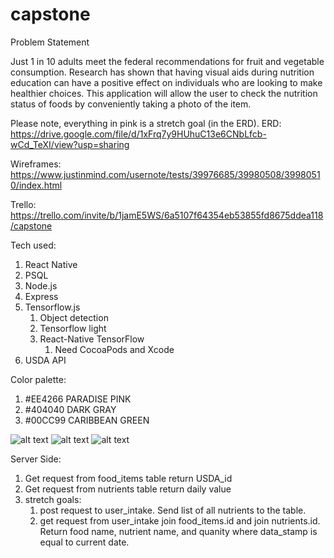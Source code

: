 # capstone

Problem Statement

Just 1 in 10 adults meet the federal recommendations for fruit and vegetable consumption. Research has shown that having visual aids during nutrition education can have a positive effect on individuals who are looking to make healthier choices. This application will allow the user to check the nutrition status of foods by conveniently taking a photo of the item.

Please note, everything in pink is a stretch goal (in the ERD). 
ERD:
https://drive.google.com/file/d/1xFrq7y9HUhuC13e6CNbLfcb-wCd_TeXI/view?usp=sharing

Wireframes:
https://www.justinmind.com/usernote/tests/39976685/39980508/39980510/index.html

Trello:
https://trello.com/invite/b/1jamE5WS/6a5107f64354eb53855fd8675ddea118/capstone

Tech used:
1. React Native
1. PSQL
1. Node.js
1. Express
1. Tensorflow.js
    1. Object detection
    1. Tensorflow light
    1. React-Native TensorFlow
        1. Need CocoaPods and Xcode
1. USDA API

Color palette:
1. #EE4266 PARADISE PINK
1. #404040 DARK GRAY
1. #00CC99 CARIBBEAN GREEN

![alt text](https://www.colorhexa.com/ee4266.png) 
![alt text](https://www.colorhexa.com/404040.png)
![alt text](https://www.colorhexa.com/00CC99.png)



Server Side:
1. Get request from food_items table return USDA_id
1. Get request from nutrients table return daily value 
1. stretch goals:
    1. post request to user_intake. Send list of all nutrients to the table.
    1. get request from user_intake join food_items.id and join nutrients.id. Return food name, nutrient name, and quanity where data_stamp is equal to current date. 

